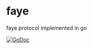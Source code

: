 # faye
faye protocol implemented in go 

[![GoDoc](https://godoc.org/github.com/thesyncim/fayec?status.svg)](https://godoc.org/github.com/thesyncim/fayec)
